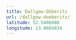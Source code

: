 ```yaml
---
title: Dallgow-Döberitz
url: /dallgow-doeberitz/
latitude: 52.5406088
longitude: 13.0604834
---
```

